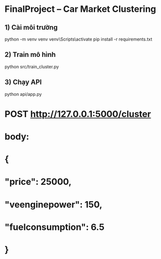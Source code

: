 # FinalProject – Car Market Clustering

## 1) Cài môi trường
python -m venv venv
venv\Scripts\activate
pip install -r requirements.txt

## 2) Train mô hình
python src/train_cluster.py

## 3) Chạy API
python api/app.py
# POST http://127.0.0.1:5000/cluster
# body:
# {
#   "price": 25000,
#   "veenginepower": 150,
#   "fuelconsumption": 6.5
# }
